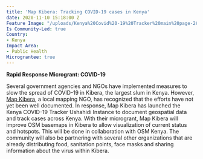 ```yaml
---
title: 'Map Kibera: Tracking COVID-19 cases in Kenya'
date: 2020-11-10 15:18:00 Z
Feature Image: "/uploads/Kenya%20Covid%20-19%20Tracker%20main%20page-265c42.png"
Is Community-Led: true
Country:
- Kenya
Impact Area:
- Public Health
Micrograntee: true
---
```


**Rapid Response Microgrant: COVID-19**

Several government agencies and NGOs have implemented measures to slow the spread of COVID-19 in Kibera, the largest slum in Kenya. However, [Map Kibera](https://mapkibera.org/), a local mapping NGO, has recognized that the efforts have not yet been well documented. In response, Map Kibera has launched the Kenya COVID-19 Tracker Ushahidi Instance to document geospatial data and track cases across Kenya. With their microgrant, Map Kibera will improve OSM basemaps in Kibera to allow visualization of current status and hotspots. This will be done in collaboration with OSM Kenya. The community will also be partnering with several other organizations that are already distributing food, sanitation points, face masks and sharing information about the virus within Kibera.